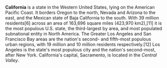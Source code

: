 **California** is a state in the Western United States, lying on the American Pacific Coast. It borders Oregon to the north, Nevada and Arizona to the east, and the Mexican state of Baja California to the south. With 39 million residents[6] across an area of 163,696 square miles (423,970 km2),[11] it is the most populous U.S. state, the third-largest by area, and most populated subnational entity in North America. The Greater Los Angeles and San Francisco Bay areas are the nation's second- and fifth-most populous urban regions, with 19 million and 10 million residents respectively.[12] Los Angeles is the state's most populous city and the nation's second-most, after New York. California's capital, Sacramento, is located in the *Central Valley*.